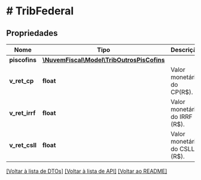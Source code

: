 # # TribFederal

## Propriedades

Nome | Tipo | Descrição | Comentários
------------ | ------------- | ------------- | -------------
**piscofins** | [**\NuvemFiscal\Model\TribOutrosPisCofins**](TribOutrosPisCofins.md) |  | [optional]
**v_ret_cp** | **float** | Valor monetário do CP(R$). | [optional]
**v_ret_irrf** | **float** | Valor monetário do IRRF (R$). | [optional]
**v_ret_csll** | **float** | Valor monetário do CSLL (R$). | [optional]

[[Voltar à lista de DTOs]](../../README.md#models) [[Voltar à lista de API]](../../README.md#endpoints) [[Voltar ao README]](../../README.md)
